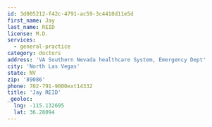 ```yaml
---
id: 3d005212-f42c-4791-ac59-3c4410d11e5d
first_name: Jay
last_name: REID
license: M.D.
services:
  - general-practice
category: doctors
address: 'VA Southern Nevada healthcare System, Emergency Dept'
city: 'North Las Vegas'
state: NV
zip: '89086'
phone: 702-791-9000ext14332
title: 'Jay REID'
_geoloc:
  lng: -115.132695
  lat: 36.28094
---
```


